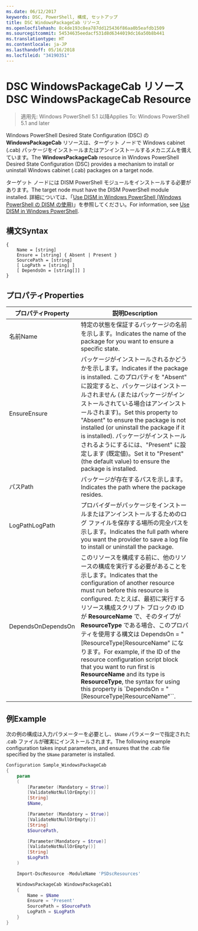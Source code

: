 ```yaml
---
ms.date: 06/12/2017
keywords: DSC, PowerShell, 構成, セットアップ
title: DSC WindowsPackageCab リソース
ms.openlocfilehash: 8c4de193c8ea787dd125436f86aa0b5eafdb1509
ms.sourcegitcommit: 54534635eedacf531d8d6344019dc16a50b8b441
ms.translationtype: HT
ms.contentlocale: ja-JP
ms.lasthandoff: 05/16/2018
ms.locfileid: "34190351"
---
```

# <a name="dsc-windowspackagecab-resource"></a><span data-ttu-id="ccc52-103">DSC WindowsPackageCab リソース</span><span class="sxs-lookup"><span data-stu-id="ccc52-103">DSC WindowsPackageCab Resource</span></span>

> <span data-ttu-id="ccc52-104">適用先: Windows PowerShell 5.1 以降</span><span class="sxs-lookup"><span data-stu-id="ccc52-104">Applies To: Windows PowerShell 5.1 and later</span></span>

<span data-ttu-id="ccc52-105">Windows PowerShell Desired State Configuration (DSC) の **WindowsPackageCab** リソースは、ターゲット ノードで Windows cabinet (.cab) パッケージをインストールまたはアンインストールするメカニズムを備えています。</span><span class="sxs-lookup"><span data-stu-id="ccc52-105">The **WindowsPackageCab** resource in Windows PowerShell Desired State Configuration (DSC) provides a mechanism to install or uninstall Windows cabinet (.cab) packages on a target node.</span></span>

<span data-ttu-id="ccc52-106">ターゲット ノードには DISM PowerShell モジュールをインストールする必要があります。</span><span class="sxs-lookup"><span data-stu-id="ccc52-106">The target node must have the DISM PowerShell module installed.</span></span> <span data-ttu-id="ccc52-107">詳細については、「[Use DISM in Windows PowerShell (Windows PowerShell の DISM の使用)](https://msdn.microsoft.com/en-us/windows/hardware/commercialize/manufacture/desktop/use-dism-in-windows-powershell-s14)」を参照してください。</span><span class="sxs-lookup"><span data-stu-id="ccc52-107">For information, see [Use DISM in Windows PowerShell](https://msdn.microsoft.com/en-us/windows/hardware/commercialize/manufacture/desktop/use-dism-in-windows-powershell-s14).</span></span>


## <a name="syntax"></a><span data-ttu-id="ccc52-108">構文</span><span class="sxs-lookup"><span data-stu-id="ccc52-108">Syntax</span></span>

```
{
    Name = [string]
    Ensure = [string] { Absent | Present }
    SourcePath = [string]
    [ LogPath = [string] ]
    [ DependsOn = [string[]] ]
}
```

## <a name="properties"></a><span data-ttu-id="ccc52-109">プロパティ</span><span class="sxs-lookup"><span data-stu-id="ccc52-109">Properties</span></span>

|  <span data-ttu-id="ccc52-110">プロパティ</span><span class="sxs-lookup"><span data-stu-id="ccc52-110">Property</span></span>  |  <span data-ttu-id="ccc52-111">説明</span><span class="sxs-lookup"><span data-stu-id="ccc52-111">Description</span></span>   |
|---|---|
| <span data-ttu-id="ccc52-112">名前</span><span class="sxs-lookup"><span data-stu-id="ccc52-112">Name</span></span>| <span data-ttu-id="ccc52-113">特定の状態を保証するパッケージの名前を示します。</span><span class="sxs-lookup"><span data-stu-id="ccc52-113">Indicates the name of the package for you want to ensure a specific state.</span></span>|
| <span data-ttu-id="ccc52-114">Ensure</span><span class="sxs-lookup"><span data-stu-id="ccc52-114">Ensure</span></span>| <span data-ttu-id="ccc52-115">パッケージがインストールされるかどうかを示します。</span><span class="sxs-lookup"><span data-stu-id="ccc52-115">Indicates if the package is installed.</span></span> <span data-ttu-id="ccc52-116">このプロパティを "Absent" に設定すると、パッケージはインストールされません (またはパッケージがインストールされている場合はアンインストールされます)。</span><span class="sxs-lookup"><span data-stu-id="ccc52-116">Set this property to "Absent" to ensure the package is not installed (or uninstall the package if it is installed).</span></span> <span data-ttu-id="ccc52-117">パッケージがインストールされるようにするには、"Present" に設定します (既定値)。</span><span class="sxs-lookup"><span data-stu-id="ccc52-117">Set it to "Present" (the default value) to ensure the package is installed.</span></span>|
| <span data-ttu-id="ccc52-118">パス</span><span class="sxs-lookup"><span data-stu-id="ccc52-118">Path</span></span>| <span data-ttu-id="ccc52-119">パッケージが存在するパスを示します。</span><span class="sxs-lookup"><span data-stu-id="ccc52-119">Indicates the path where the package resides.</span></span>|
| <span data-ttu-id="ccc52-120">LogPath</span><span class="sxs-lookup"><span data-stu-id="ccc52-120">LogPath</span></span>| <span data-ttu-id="ccc52-121">プロバイダーがパッケージをインストールまたはアンインストールするためのログ ファイルを保存する場所の完全パスを示します。</span><span class="sxs-lookup"><span data-stu-id="ccc52-121">Indicates the full path where you want the provider to save a log file to install or uninstall the package.</span></span>|
| <span data-ttu-id="ccc52-122">DependsOn</span><span class="sxs-lookup"><span data-stu-id="ccc52-122">DependsOn</span></span> | <span data-ttu-id="ccc52-123">このリソースを構成する前に、他のリソースの構成を実行する必要があることを示します。</span><span class="sxs-lookup"><span data-stu-id="ccc52-123">Indicates that the configuration of another resource must run before this resource is configured.</span></span> <span data-ttu-id="ccc52-124">たとえば、最初に実行するリソース構成スクリプト ブロックの ID が **ResourceName** で、そのタイプが **ResourceType** である場合、このプロパティを使用する構文は DependsOn = "[ResourceType]ResourceName" になります。</span><span class="sxs-lookup"><span data-stu-id="ccc52-124">For example, if the ID of the resource configuration script block that you want to run first is **ResourceName** and its type is **ResourceType**, the syntax for using this property is \`DependsOn = "[ResourceType]ResourceName"\`\`.</span></span>|

## <a name="example"></a><span data-ttu-id="ccc52-125">例</span><span class="sxs-lookup"><span data-stu-id="ccc52-125">Example</span></span>

<span data-ttu-id="ccc52-126">次の例の構成は入力パラメーターを必要とし、`$Name` パラメーターで指定された .cab ファイルが確実にインストールされます。</span><span class="sxs-lookup"><span data-stu-id="ccc52-126">The following example configuration takes input parameters, and ensures that the .cab file specified by the `$Name` parameter is installed.</span></span>

```powershell
Configuration Sample_WindowsPackageCab
{
    param
    (
        [Parameter (Mandatory = $true)]
        [ValidateNotNullOrEmpty()]
        [String]
        $Name,

        [Parameter (Mandatory = $true)]
        [ValidateNotNullOrEmpty()]
        [String]
        $SourcePath,

        [Parameter(Mandatory = $true)]
        [ValidateNotNullOrEmpty()]
        [String]
        $LogPath
    )

    Import-DscResource -ModuleName 'PSDscResources'

    WindowsPackageCab WindowsPackageCab1
    {
        Name = $Name
        Ensure = 'Present'
        SourcePath = $SourcePath
        LogPath = $LogPath
    }
}
```